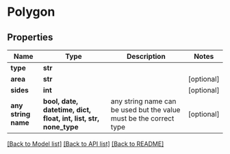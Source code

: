 # Polygon


## Properties
Name | Type | Description | Notes
------------ | ------------- | ------------- | -------------
**type** | **str** |  | 
**area** | **str** |  | [optional] 
**sides** | **int** |  | [optional] 
**any string name** | **bool, date, datetime, dict, float, int, list, str, none_type** | any string name can be used but the value must be the correct type | [optional]

[[Back to Model list]](../README.md#documentation-for-models) [[Back to API list]](../README.md#documentation-for-api-endpoints) [[Back to README]](../README.md)



